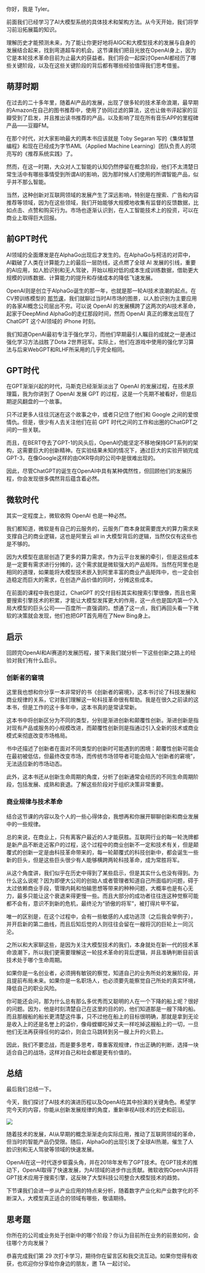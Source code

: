 你好，我是 Tyler。

前面我们已经学习了AI大模型系统的具体技术和架构方法。从今天开始，我们将学习前沿拓展篇的知识。

理解历史才能预测未来，为了能让你更好地将AIGC和大模型技术的发展与自身的发展结合起来，找到弯道超车的机会。这节课我们把目光放在OpenAI身上，因为它是本轮技术革命目前为止最大的获益者。我们将会一起探讨OpenAI都经历了哪些关键阶段，以及在这些关键阶段的背后都有哪些经验值得我们思考借鉴。

## 萌芽时期

在过去的二十多年里，随着AI产品的发展，出现了很多轮的技术革命浪潮，最早期的Amazon在自己的图书推荐中，使用了协同过滤的算法，这也让做书评起家的豆瓣受到了启发，并且推出读书推荐的产品，以及影响了现在所有音乐APP的里程碑产品——豆瓣FM。

在那个时代，对大家影响最大的两本书应该就是 Toby Segaran 写的《集体智慧编程》和现在已经成为字节AML（Applied Machine Learning）团队负责人的项亮写的《推荐系统实践》了。

然而，在这一时期，大众对人工智能的认知仍然停留在概念阶段，他们不太清楚日常生活中有哪些事情受到所谓AI的影响，因为那时候人们使用的所谓智能产品，似乎并不那么智能。

当然，这种创新对互联网领域的发展产生了深远影响，特别是在搜索、广告和内容推荐等领域，因为在这些领域，我们开始能够大规模地收集有监督的反馈数据，比如点击、点赞和购买行为。市场也逐渐认识到，在人工智能技术上的投资，可以在商业上取得巨大回报。

## 前GPT时代

AI领域的全面爆发是在AlphaGo出现后才发生的。在AlphaGo与柯洁的对弈中，AI戳破了人类在计算能力上的最后一层防线，这点燃了全球 AI 发展的引线，重要的AI应用，如人脸识别和无人驾驶，开始以相对低的成本生成训练数据，借助更大规模的训练数据、计算能力的提升和存储成本的降低飞速发展。

OpenAI则是创立于AlphaGo诞生的那一年，也就是那一轮AI技术浪潮的起点。在CV预训练模型的 [那节课](https://time.geekbang.org/column/article/692796)，我们就聊过当时AI市场的图景，以人脸识别为主要应用的各家AI概念公司层出不穷。可以说 OpenAI 的发展横跨了这两次的AI技术革命，起家于DeepMind AlphaGo的走红那段时间，然而 OpenAI 真正的爆发出现在了 ChatGPT 这个AI领域的 iPhone 时刻。

我们知道OpenAI最初专注于强化学习，而他们早期最引人瞩目的成就之一是通过强化学习方法战胜了Dota 2世界冠军。实际上，他们在游戏中使用的强化学习算法与后来WebGPT和RLHF所采用的几乎完全相同。

## GPT时代

在GPT渐渐兴起的时代，马斯克已经渐渐淡出了 OpenAI 的发展过程，在技术原理篇，我为你讲到了 OpenAI 发展 GPT 的过程，这是一个先期不被看好，但是后期逆风翻盘的一个故事。

只不过更多人往往沉迷在这个故事之中，或者只记住了他们和 Google 之间的爱恨情仇。但是，很少有人去关注他们在前 GPT 时代之间的工作和出圈的ChatGPT之间的一些关联。

而且，在BERT夺去了GPT-1的风头后，OpenAI仍能坚定不移地保持GPT系列的架构，这需要巨大的创新精神。在实验结果未知的情况下，通过巨大的实验开销完成GPT-3，在像Google这样的由OKR导向的公司中是很难出现的。

因此，尽管ChatGPT的诞生在OpenAI中具有某种偶然性，但回顾他们的发展历程，你会发现很多偶然背后蕴含着必然。

## 微软时代

其实一定程度上，微软收购 OpenAI 也是一种必然。

我们都知道，微软是有自己的云服务的，云服务厂商本身就需要庞大的算力需求来支撑自己的商业逻辑，这也是阿里云 all in 大模型背后的逻辑，当然仅仅有这些也是不够的。

因为大模型在底层创造了更多的算力需求，作为云平台发展的牵引，但是这些成本是一定要有需求进行分摊的，这个需求就是微软强大的产品矩阵。当然在阿里也是相同的道理，如果能将大模型技术嵌入到阿里丰富的商业产品矩阵中，也一定会创造稳定而巨大的需求，在创造产品价值的同时，分摊这些成本。

在前面的课程中我也提过，ChatGPT 的交付目标其实和搜索引擎很像，而且也需要搜索引擎技术的积累，才能让大模型发挥更大的作用，这一点也是国内第一个入局大模型的巨头公司——百度所一直强调的。想通了这一点，我们再回头看一下微软的决策就会发现，他们也把GPT首先用在了New Bing身上。

## 启示

回顾完OpenAI和AI赛道的发展历程，接下来我们就分析一下这些创新之路上的经验对我们有什么启示。

### 创新者的窘境

这里我也想和你分享一本非常好的书《创新者的窘境》，这本书讨论了科技发展和商业规律的关系，它对我们理解这一轮科技革命很有帮助。我是在很久之前读的这本书，但是工作的这十多年中，这本书真的是常读常新。

这本书中将创新区分为不同的类型，分别是渐进创新和颠覆性创新。渐进创新是指对现有产品或服务的小规模改进，而颠覆性创新则是指通过引入全新的技术或商业模式来彻底改变市场格局。

书中还描述了创新者在面对不同类型的创新时可能遇到的困境：颠覆性创新可能会在最初被低估，但最终改变市场，而传统市场领导者可能会陷入“创新者的窘境”，无法适应新的市场动态。

此外，这本书还从创新生命周期的角度，分析了创新通常会经历的不同生命周期阶段，包括发展、成熟和衰退。了解这些阶段对于组织决策非常重要。

### 商业规律与技术革命

结合这节课的内容以及个人的一些心得体会，我想再和你展开聊聊创新和商业发展中的一些规律。

总的来说，在商业上，只有离客户最近的人才能获胜。互联网行业的每一轮洗牌都是新产品不断走近客户的过程，这个过程中的商业创新不一定和技术有关，但是颠覆式的创新一定是由科技革命带来的，每一轮颠覆式的科技创新中，都会诞生一些新的巨头，但是这些巨头很少有人能够横跨两轮科技革命，成为常胜将军。

从这个角度讲，我们似乎在历史中得到了某些启示，但是其实什么也没有得到。为什么这么说呢？因为即便大公司的创始人或者管理者知道自己所面临的问题，碍于太过依赖商业手段，管理内耗和怕输思想等带来的种种问题，大概率也是有心无力，最多只能让这个衰退来得更慢一些。而且大部分的成功者往往连这种觉察可能都不会有，意识不到新的危机，最终沦为“骄傲的将军”，被打得片甲不留。

唯一的区别是，在这个过程中，会有一些敏感的人成功逃顶（之后我会举例子），并开启新的第二曲线，而且后知后觉的人则往往会留在一艘将沉的巨轮上一同沉沦。

之所以和大家聊这些，是因为关注大模型技术的我们，本身就处在新一代的技术革命浪潮下，所以我们更需要理解这一轮技术革命的背后逻辑，并且准确判断目前该技术处于哪个生命周期。

如果你是一名创业者，必须拥有敏锐的察觉，知道自己的业务所处的发展阶段，并且提前布局未来。如果你是一名职场人，也必须要先能察觉自己所处的真实环境，降低自己的职业风险。

你可能还会问，那为什么总有那么多优秀而又聪明的人在一个下降的船上呢？很好的问题。因为，他是时刻清楚自己在这里的目的的，他们知道那是一艘下降的船。而且那艘船的船长更清楚这件事，只不过他在船上的目标很明确，那就是拿到无论是收入上的还是名誉上的溢价，像母螳螂吃掉丈夫一样吃掉这艘船上的一切，一旦他们无法再获得任何的溢价，则会立马跳转到另一艘上升的火箭上。

因此，我们不要恋战，而是要多思考，尊重客观规律，作出正确的判断，选择一块适合自己的战场，这样对自己和社会都是更有价值的。

## 总结

最后我们总结一下。

今天，我们探讨了AI技术的演进历程以及OpenAI在其中扮演的关键角色。希望学完今天的内容，你能从创新发展规律的角度，重新审视AI技术的历史和前沿。

![](https://static001.geekbang.org/resource/image/4c/86/4c2c547faf25fcfa0535bdae11037986.jpg?wh=4000x2250)

随着技术的发展，AI从早期的概念渐渐走向实际应用，推动了互联网领域的革命，但当时的智能产品仍受限。随后，AlphaGo的出现引发了全球AI热潮，催生了人脸识别和无人驾驶等领域的快速发展。

OpenAI在这一时代逐步崭露头角，并在2018年发布了GPT技术。在GPT技术的推动下，OpenAI取得了快速发展，为AI领域的进步作出贡献。微软收购OpenAI并将GPT技术应用于搜索引擎，这反映了大型科技公司整合大模型技术的趋势。

下节课我们会进一步从产业应用的特点来分析，随着数字产业化和产业数字化的不断深入，大模型真正适合的领域有哪些，敬请期待。

## 思考题

你所在的公司或业务处于创新中的哪个阶段？你认为目前所在业务的前景如何，会往哪个方向发展？

恭喜完成我们第 29 次打卡学习，期待你在留言区和我交流互动。如果你觉得有收获，也欢迎你分享给你身边的朋友，邀 TA 一起讨论。